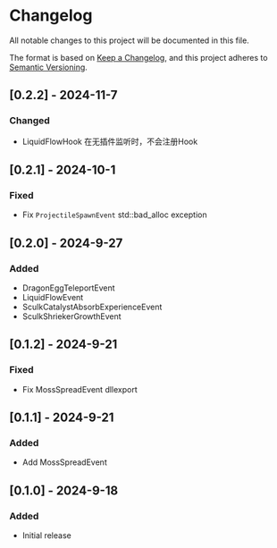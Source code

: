 # Changelog

All notable changes to this project will be documented in this file.

The format is based on [Keep a Changelog](https://keepachangelog.com/en/1.0.0/),
and this project adheres to [Semantic Versioning](https://semver.org/spec/v2.0.0.html).

## [0.2.2] - 2024-11-7

### Changed

- LiquidFlowHook 在无插件监听时，不会注册Hook

## [0.2.1] - 2024-10-1

### Fixed

- Fix `ProjectileSpawnEvent` std::bad_alloc exception

## [0.2.0] - 2024-9-27

### Added

- DragonEggTeleportEvent
- LiquidFlowEvent
- SculkCatalystAbsorbExperienceEvent
- SculkShriekerGrowthEvent

## [0.1.2] - 2024-9-21

### Fixed

- Fix MossSpreadEvent dllexport

## [0.1.1] - 2024-9-21

### Added

- Add MossSpreadEvent

## [0.1.0] - 2024-9-18

### Added

- Initial release
